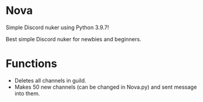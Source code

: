 # Nova
Simple Discord nuker using Python 3.9.7!

Best simple Discord nuker for newbies and beginners.

# Functions

- Deletes all channels in guild.
- Makes 50 new channels (can be changed in Nova.py) and sent message into them.
